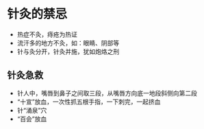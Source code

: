 # 针灸的禁忌

- 热症不灸，痔疮为热证
- 流汗多的地方不灸，如：眼睛、阴部等
- 针与灸分开，针灸并施，犹如炮烙之刑


## 针灸急救
- 针人中，嘴唇到鼻子之间取三段，从嘴唇方向底一地段斜侧向第二段
- “十宣”放血，一次性抓五根手指，一下刺完，一起挤血
- 针“涌泉”穴
- “百会”放血